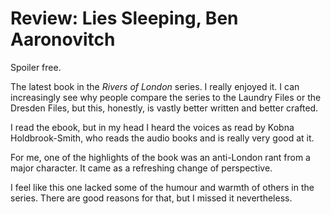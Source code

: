 # Review: Lies Sleeping, Ben Aaronovitch

Spoiler free.

The latest book in the _Rivers of London_ series. I really enjoyed it. I can
increasingly see why people compare the series to the Laundry Files or the
Dresden Files, but this, honestly, is vastly better written and better
crafted.

I read the ebook, but in my head I heard the voices as read by Kobna
Holdbrook-Smith, who reads the audio books and is really very good at it.

For me, one of the highlights of the book was an anti-London rant from a major
character. It came as a refreshing change of perspective.

I feel like this one lacked some of the humour and warmth of others in the
series. There are good reasons for that, but I missed it nevertheless.
